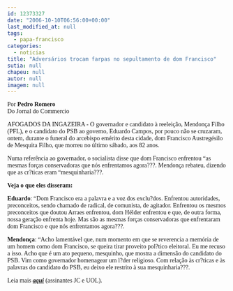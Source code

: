 ```yaml
---
id: 12373327
date: "2006-10-10T06:56:00+00:00"
last_modified_at: null
tags:
  - papa-francisco
categories:
  - noticias
title: "Adversários trocam farpas no sepultamento de dom Francisco"
sutia: null
chapeu: null
autor: null
imagem: null
---
```

<p><span style="font-family: Verdana;">Por <strong>Pedro Romero</strong><br />Do Jornal do Commercio</span></p>
<p><span style="font-family: Verdana;">AFOGADOS DA INGAZEIRA - O governador e candidato &agrave; reelei&ccedil;&atilde;o, Mendon&ccedil;a Filho (PFL), e o candidato do PSB ao governo, Eduardo Campos, por pouco n&atilde;o se cruzaram, ontem, durante o funeral do arcebispo em&eacute;rito desta cidade, dom Francisco Austreg&eacute;silo de Mesquita Filho, que morreu no &uacute;ltimo s&aacute;bado, aos 82 anos.</span></p>
<p><span style="font-family: Verdana;">Numa refer&ecirc;ncia ao governador, o socialista disse que dom Francisco enfrentou &ldquo;as mesmas for&ccedil;as conservadoras que n&oacute;s enfrentamos agora???. Mendon&ccedil;a rebateu, dizendo que as cr?ticas eram &ldquo;mesquinharia???.</span></p>
<p><span style="font-family: Verdana;"><strong>Veja o que eles disseram:</strong></span></p>
<p><span style="font-family: Verdana;"><strong>Eduardo</strong>: &ldquo;Dom Francisco era a palavra e a voz dos exclu?dos. Enfrentou autoridades, preconceitos, sendo chamado de radical, de comunista, de agitador. Enfrentou os mesmos preconceitos que doutou Arraes enfrentou, dom H&eacute;lder enfrentou e que, de outra forma, nossa gera&ccedil;&atilde;o enfrenta hoje. Mas s&atilde;o as mesmas for&ccedil;as conservadoras que enfrentaram dom Francisco e que n&oacute;s enfrentamos agora???.</span></p>
<p><span style="font-family: Verdana;"><strong>Mendon&ccedil;a</strong>: &ldquo;Acho lament&aacute;vel que, num momento em que se reverencia a mem&oacute;ria de um homem como dom Francisco, se queira tirar proveito pol?tico eleitoral. Eu me recuso a isso. Acho que &eacute; um ato pequeno, mesquinho, que mostra a dimens&atilde;o do candidato do PSB. Vim como governador homenagear um l?der religioso. Com rela&ccedil;&atilde;o &agrave;s cr?ticas e &agrave;s palavras do candidato do PSB, eu deixo ele restrito &agrave; sua mesquinharia???.</span></p>
<p><span style="font-family: Verdana;">Leia mais <strong><em><a href="http://fivenews.sjcc.com.br/https:/jc3.uol.com.br/jornal/2006/10/10/not_204183.php" target="_blank" rel="noopener noreferrer">aqui</a></em></strong> (assinantes JC e UOL).</span></p>

